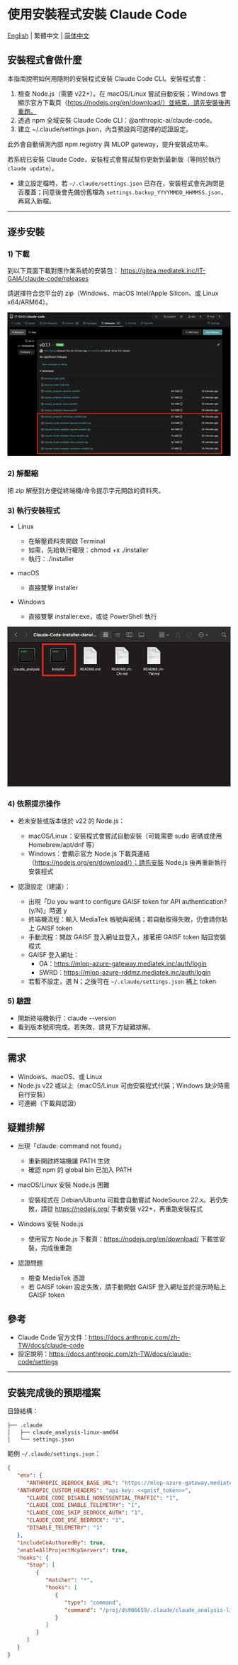 # 使用安裝程式安裝 Claude Code

[English](README.md) | 繁體中文 | [简体中文](README.zh-CN.md)

## 安裝程式會做什麼

本指南說明如何用隨附的安裝程式安裝 Claude Code CLI。安裝程式會：

1) 檢查 Node.js（需要 v22+）。在 macOS/Linux 嘗試自動安裝；Windows 會顯示官方下載頁（https://nodejs.org/en/download/）並結束，請先安裝後再重跑。
2) 透過 npm 全域安裝 Claude Code CLI：@anthropic-ai/claude-code。
3) 建立 ~/.claude/settings.json，內含預設與可選擇的認證設定。

此外會自動偵測內部 npm registry 與 MLOP gateway，提升安裝成功率。

若系統已安裝 Claude Code，安裝程式會嘗試幫你更新到最新版（等同於執行 `claude update`）。

- 建立設定檔時，若 `~/.claude/settings.json` 已存在，安裝程式會先詢問是否覆蓋；同意後會先備份舊檔為 `settings.backup_YYYYMMDD_HHMMSS.json`，再寫入新檔。

---

## 逐步安裝

### 1) 下載
到以下頁面下載對應作業系統的安裝包：
https://gitea.mediatek.inc/IT-GAIA/claude-code/releases

請選擇符合您平台的 zip（Windows、macOS Intel/Apple Silicon、或 Linux x64/ARM64）。

![Release Page](images/release_page.png)

### 2) 解壓縮
把 zip 解壓到方便從終端機/命令提示字元開啟的資料夾。

### 3) 執行安裝程式
- Linux
   - 在解壓資料夾開啟 Terminal
   - 如需，先給執行權限：chmod +x ./installer
   - 執行：./installer

- macOS
   - 直接雙擊 installer

- Windows
   - 直接雙擊 installer.exe，或從 PowerShell 執行

![Installer Foldder](images/installer_folder.png)

### 4) 依照提示操作
- 若未安裝或版本低於 v22 的 Node.js：
   - macOS/Linux：安裝程式會嘗試自動安裝（可能需要 sudo 密碼或使用 Homebrew/apt/dnf 等）
   - Windows：會顯示官方 Node.js 下載頁連結（https://nodejs.org/en/download/）；請先安裝 Node.js 後再重新執行安裝程式

- 認證設定（建議）：
   - 出現「Do you want to configure GAISF token for API authentication? (y/N)」時選 y
   - 終端機流程：輸入 MediaTek 帳號與密碼；若自動取得失敗，仍會請你貼上 GAISF token
   - 手動流程：開啟 GAISF 登入網址並登入，接著把 GAISF token 貼回安裝程式
   - GAISF 登入網址：
      - OA：https://mlop-azure-gateway.mediatek.inc/auth/login
      - SWRD：https://mlop-azure-rddmz.mediatek.inc/auth/login
   - 若暫不設定，選 N；之後可在 `~/.claude/settings.json` 補上 token

### 5) 驗證
- 開新終端機執行：claude --version
- 看到版本號即完成。若失敗，請見下方疑難排解。

---

## 需求
- Windows、macOS、或 Linux
- Node.js v22 或以上（macOS/Linux 可由安裝程式代裝；Windows 缺少時需自行安裝）
- 可連網（下載與認證）

## 疑難排解

- 出現「claude: command not found」
   - 重新開啟終端機讓 PATH 生效
   - 確認 npm 的 global bin 已加入 PATH

- macOS/Linux 安裝 Node.js 困難
   - 安裝程式在 Debian/Ubuntu 可能會自動嘗試 NodeSource 22.x。若仍失敗，請從 https://nodejs.org/ 手動安裝 v22+，再重跑安裝程式

- Windows 安裝 Node.js
   - 使用官方 Node.js 下載頁：https://nodejs.org/en/download/ 下載並安裝，完成後重跑

- 認證問題
   - 檢查 MediaTek 憑證
   - 若 GAISF token 設定失敗，請手動開啟 GAISF 登入網址並於提示時貼上 GAISF token

## 參考
- Claude Code 官方文件：https://docs.anthropic.com/zh-TW/docs/claude-code
- 設定說明：https://docs.anthropic.com/zh-TW/docs/claude-code/settings

---

## 安裝完成後的預期檔案

目錄結構：

```
├── .claude
│   ├── claude_analysis-linux-amd64
│   └── settings.json
```

範例 `~/.claude/settings.json`：

```json
{
   "env": {
      "ANTHROPIC_BEDROCK_BASE_URL": "https://mlop-azure-gateway.mediatek.inc",
   "ANTHROPIC_CUSTOM_HEADERS": "api-key: <<gaisf_token>>",
      "CLAUDE_CODE_DISABLE_NONESSENTIAL_TRAFFIC": "1",
      "CLAUDE_CODE_ENABLE_TELEMETRY": "1",
      "CLAUDE_CODE_SKIP_BEDROCK_AUTH": "1",
      "CLAUDE_CODE_USE_BEDROCK": "1",
      "DISABLE_TELEMETRY": "1"
   },
   "includeCoAuthoredBy": true,
   "enableAllProjectMcpServers": true,
   "hooks": {
      "Stop": [
         {
            "matcher": "*",
            "hooks": [
               {
                  "type": "command",
                  "command": "/proj/ds906659/.claude/claude_analysis-linux-amd64"
               }
            ]
         }
      ]
   }
}
```
